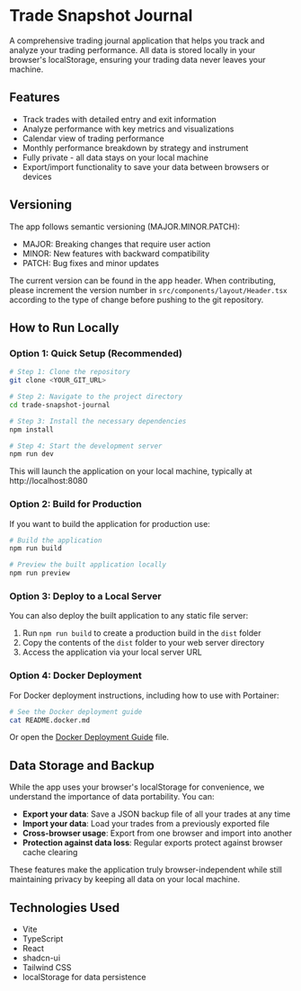 
# Trade Snapshot Journal

A comprehensive trading journal application that helps you track and analyze your trading performance. All data is stored locally in your browser's localStorage, ensuring your trading data never leaves your machine.

## Features

- Track trades with detailed entry and exit information
- Analyze performance with key metrics and visualizations
- Calendar view of trading performance
- Monthly performance breakdown by strategy and instrument
- Fully private - all data stays on your local machine
- Export/import functionality to save your data between browsers or devices

## Versioning

The app follows semantic versioning (MAJOR.MINOR.PATCH):
- MAJOR: Breaking changes that require user action
- MINOR: New features with backward compatibility
- PATCH: Bug fixes and minor updates

The current version can be found in the app header. When contributing, please increment the version number in `src/components/layout/Header.tsx` according to the type of change before pushing to the git repository.

## How to Run Locally

### Option 1: Quick Setup (Recommended)

```sh
# Step 1: Clone the repository
git clone <YOUR_GIT_URL>

# Step 2: Navigate to the project directory
cd trade-snapshot-journal

# Step 3: Install the necessary dependencies
npm install

# Step 4: Start the development server
npm run dev
```

This will launch the application on your local machine, typically at http://localhost:8080

### Option 2: Build for Production

If you want to build the application for production use:

```sh
# Build the application
npm run build

# Preview the built application locally
npm run preview
```

### Option 3: Deploy to a Local Server

You can also deploy the built application to any static file server:

1. Run `npm run build` to create a production build in the `dist` folder
2. Copy the contents of the `dist` folder to your web server directory
3. Access the application via your local server URL

### Option 4: Docker Deployment

For Docker deployment instructions, including how to use with Portainer:

```sh
# See the Docker deployment guide
cat README.docker.md
```

Or open the [Docker Deployment Guide](README.docker.md) file.

## Data Storage and Backup

While the app uses your browser's localStorage for convenience, we understand the importance of data portability. You can:

- **Export your data**: Save a JSON backup file of all your trades at any time
- **Import your data**: Load your trades from a previously exported file
- **Cross-browser usage**: Export from one browser and import into another
- **Protection against data loss**: Regular exports protect against browser cache clearing

These features make the application truly browser-independent while still maintaining privacy by keeping all data on your local machine.

## Technologies Used

- Vite
- TypeScript
- React
- shadcn-ui
- Tailwind CSS
- localStorage for data persistence
